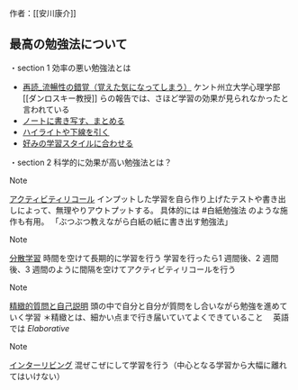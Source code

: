 作者：[[安川康介]]
## 最高の勉強法について
・section 1 効率の悪い勉強法とは
- <u>再読_流暢性の錯覚（覚えた気になってしまう）</u>
  ケント州立大学心理学部 [[ダンロスキー教授]] らの報告では、さほど学習の効果が見られなかったと言われている
- <u>ノートに書き写す、まとめる</u>
- <u>ハイライトや下線を引く</u>
- <u>好みの学習スタイルに合わせる</u>
  
・section 2 科学的に効果が高い勉強法とは？
> [!Note]
> <u>アクティビティリコール</u>
  インプットした学習を自ら作り上げたテストや書き出しによって、無理やりアウトプットする。
  具体的には #白紙勉強法 のような施作も有用。
  「ぶつぶつ教えながら白紙の紙に書き出す勉強法」

> [!NOTE]
> <u>分散学習</u>
時間を空けて長期的に学習を行う
学習を行ったら1 週間後、2 週間後、3 週間のように間隔を空けてアクティビティリコールを行う

> [!NOTE]
> <u>精緻的質問と自己説明</u>
> 頭の中で自分と自分が質問をし合いながら勉強を進めていく学習
> ＊精緻とは、細かい点まで行き届いていてよくできていること
> 　英語では $Elaborative$

> [!NOTE]
> <u>インターリビング</u>
> 混ぜこぜにして学習を行う（中心となる学習から大幅に離れてはいけない）


  
  
